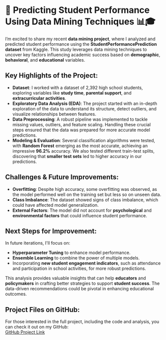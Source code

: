 # 🚀 Predicting Student Performance Using Data Mining Techniques 📊🎓

I’m excited to share my recent **data mining project**, where I analyzed and predicted student performance using the **StudentPerformancePrediction dataset** from Kaggle. This study leverages data mining techniques to uncover key factors influencing academic success based on **demographic**, **behavioral**, and **educational** variables.

## **Key Highlights of the Project**:

- **Dataset**: I worked with a dataset of 2,392 high school students, exploring variables like **study time**, **parental support**, and **extracurricular activities**.
- **Exploratory Data Analysis (EDA)**: The project started with an in-depth exploration of the data to understand its structure, detect outliers, and visualize relationships between features.
- **Data Preprocessing**: A robust pipeline was implemented to tackle missing values, outliers, and feature scaling. Handling these crucial steps ensured that the data was prepared for more accurate model predictions.
- **Modeling & Evaluation**: Several classification algorithms were tested, with **Random Forest** emerging as the most accurate, achieving an impressive **96.2%** accuracy. We also tested different train-test splits, discovering that **smaller test sets** led to higher accuracy in our predictions.

## **Challenges & Future Improvements**:
- **Overfitting**: Despite high accuracy, some overfitting was observed, as the model performed well on the training set but less so on unseen data.
- **Class Imbalance**: The dataset showed signs of class imbalance, which could have affected model generalization.
- **External Factors**: The model did not account for **psychological** and **environmental factors** that could influence student performance.

## **Next Steps for Improvement**:
In future iterations, I'll focus on:
- **Hyperparameter Tuning** to enhance model performance.
- **Ensemble Learning** to combine the power of multiple models.
- Incorporating **new student engagement indicators**, such as attendance and participation in school activities, for more robust predictions.

This analysis provides valuable insights that can help **educators** and **policymakers** in crafting better strategies to support **student success**. The data-driven recommendations could be pivotal in enhancing educational outcomes.

## **Project Files on GitHub**:
For those interested in the full project, including the code and analysis, you can check it out on my GitHub:  
[GitHub Project Link](https://github.com/TAWFIG610/Data_Mining_Project)
